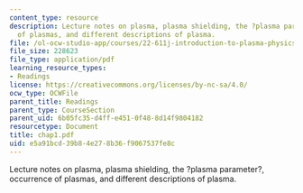 ```yaml
---
content_type: resource
description: Lecture notes on plasma, plasma shielding, the ?plasma parameter?, occurrence
  of plasmas, and different descriptions of plasma.
file: /ol-ocw-studio-app/courses/22-611j-introduction-to-plasma-physics-i-fall-2006/e5a91bcd39b84e278b36f9067537fe8c_chap1.pdf
file_size: 228623
file_type: application/pdf
learning_resource_types:
- Readings
license: https://creativecommons.org/licenses/by-nc-sa/4.0/
ocw_type: OCWFile
parent_title: Readings
parent_type: CourseSection
parent_uid: 6b05fc35-d4ff-e451-0f48-8d14f9804182
resourcetype: Document
title: chap1.pdf
uid: e5a91bcd-39b8-4e27-8b36-f9067537fe8c
---
```

Lecture notes on plasma, plasma shielding, the ?plasma parameter?, occurrence of plasmas, and different descriptions of plasma.